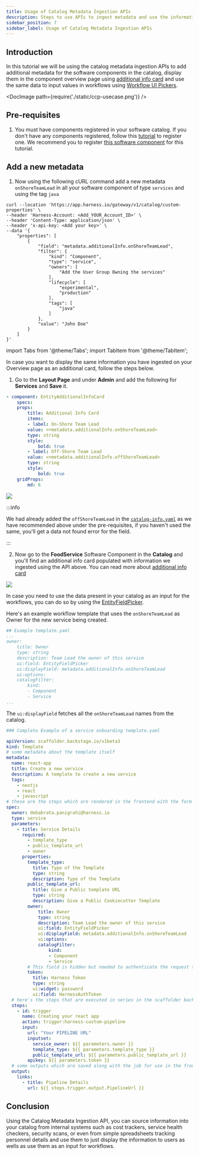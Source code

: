 ```yaml
---
title: Usage of Catalog Metadata Ingestion APIs 
description: Steps to use APIs to ingest metadata and use the information on catalog overview and workflows
sidebar_position: 7
sidebar_label: Usage of Catalog Metadata Ingestion APIs
---
```


<DocsTag  backgroundColor= "#cbe2f9" text="Tutorial"  textColor="#0b5cad"  />

## Introduction

In this tutorial we will be using the catalog metadata ingestion APIs to add additional metadata for the software components in the catalog, display them in the component overview page using [additional info card](/docs/internal-developer-portal/catalog/custom-card) and use the same data to input values in workflows using [Workflow UI Pickers](/docs/internal-developer-portal/flows/custom-extensions).

<DocImage path={require('./static/ccp-usecase.png')} />

## Pre-requisites

1. You must have components registered in your software catalog. If you don't have any components registered, follow this [tutorial](/docs/internal-developer-portal/catalog/register-software-component) to register one. We recommend you to register [this software component](https://github.com/harness-community/idp-samples/blob/main/example-catalog-info/cataog-info-ccp.yaml) for this tutorial. 

## Add a new metadata 

1. Now using the following cURL command add a new metadata `onShoreTeamLead` in all your software component of type `services` and using the tag `java`

```cURL
curl --location 'https://app.harness.io/gateway/v1/catalog/custom-properties' \
--header 'Harness-Account: <Add_YOUR_Account_ID>' \
--header 'Content-Type: application/json' \
--header 'x-api-key: <Add your key>' \
--data '{
    "properties": [
        {
            "field": "metadata.additionalInfo.onShoreTeamLead",
            "filter": {
                "kind": "Component",
                "type": "service",
                "owners": [
                    "Add the User Group Owning the services"
                ],
                "lifecycle": [
                    "experimental",
                    "production"
                ],
                "tags": [
                    "java"
                ]
            },
            "value": "John Doe"
        }
    ]
}'
```

import Tabs from '@theme/Tabs';
import TabItem from '@theme/TabItem';

<Tabs queryString="Use the Metadata Information ">
<TabItem value="display-additional-info-card" label="Additional Info Card">

In case you want to display the same information you have ingested on your Overview page as an additional card, follow the steps below. 

1. Go to the **Layout Page** and under **Admin** and add the following for **Services** and **Save** it. 

```YAML
- component: EntityAdditionalInfoCard
    specs:
    props:
        title: Additional Info Card
        items:
        - label: On-Shore Team Lead
        value: <+metadata.additionalInfo.onShoreTeamLead>
        type: string
        style:
            bold: true
        - label: Off-Shore Team Lead
        value: <+metadata.additionalInfo.offShoreTeamLead>
        type: string
        style:
            bold: true
    gridProps:
        md: 6
```

![](./static/navigation-layout.png)

:::info

We had already added the `offShoreTeamLead` in the [`catalog-info.yaml`](https://github.com/harness-community/idp-samples/blob/main/example-catalog-info/cataog-info-ccp.yaml) as we have recommended above under the pre-requisites, if you haven't used the same, you'll get a data not found error for the field.

:::

2. Now go to the **FoodService** Software Component in the **Catalog** and you'll find an additional info card populated with information we ingested using the API above. You can read more about [additional info card](/docs/internal-developer-portal/catalog/custom-card)

![](./static/additional-info-card.png)

</TabItem>
<TabItem value="use-value-in-workflows" label="Workflows UI Picker">

In case you need to use the data present in your catalog as an input for the workflows, you can do so by using the [EntityFieldPicker](https://developer.harness.io/docs/internal-developer-portal/flows/custom-extensions#entityfieldpicker). 

Here's an example workflow template that uses the `onShoreTeamLead` as Owner for the new service being created. 

```YAML
## Example template.yaml
...
owner:
    title: Owner
    type: string
    description: Team Lead the owner of this service
    ui:field: EntityFieldPicker
    ui:displayField: metadata.additionalInfo.onShoreTeamLead
    ui:options:
    catalogFilter:
        kind: 
        - Component
        - Service
...
```

The `ui:displayField` fetches all the `onShoreTeamLead` names from the catalog. 

```YAML
### Complete Example of a service onboarding template.yaml

apiVersion: scaffolder.backstage.io/v1beta3
kind: Template
# some metadata about the template itself
metadata:
  name: react-app
  title: Create a new service
  description: A template to create a new service
  tags:
    - nextjs
    - react
    - javascript
# these are the steps which are rendered in the frontend with the form input
spec:
  owner: debabrata.panigrahi@harness.io
  type: service
  parameters:
    - title: Service Details
      required:
        - template_type
        - public_template_url
        - owner
      properties:
        template_type:
          title: Type of the Template
          type: string
          description: Type of the Template
        public_template_url:
          title: Give a Public template URL
          type: string
          description: Give a Public Cookiecutter Template  
        owner:
            title: Owner
            type: string
            description: Team Lead the owner of this service
            ui:field: EntityFieldPicker
            ui:displayField: metadata.additionalInfo.onShoreTeamLead
            ui:options:
            catalogFilter:
                kind: 
                - Component
                - Service
        # This field is hidden but needed to authenticate the request to trigger the pipeline
        token:
          title: Harness Token
          type: string
          ui:widget: password
          ui:field: HarnessAuthToken
  # here's the steps that are executed in series in the scaffolder backend
  steps:
    - id: trigger
      name: Creating your react app
      action: trigger:harness-custom-pipeline
      input:
        url: "Your PIPELINE URL"
        inputset:
          service_owner: ${{ parameters.owner }}
          template_type: ${{ parameters.template_type }}
          public_template_url: ${{ parameters.public_template_url }}
        apikey: ${{ parameters.token }}
  # some outputs which are saved along with the job for use in the frontend
  output:
    links:
      - title: Pipeline Details
        url: ${{ steps.trigger.output.PipelineUrl }}
```

</TabItem>
</Tabs>

## Conclusion

Using the Catalog Metadata Ingestion API, you can source information into your catalog from internal systems such as cost trackers, service health checkers, security scans, or even from simple spreadsheets tracking personnel details and use them to just display the information to users as wells as use them as an input for workflows. 
